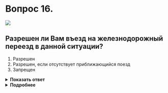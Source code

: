 # Вопрос 16.

![](https://s.drom.ru/i24228/pdd/tickets/2016/1543885462.jpg)

## Разрешен ли Вам въезд на железнодорожный переезд в данной ситуации?

1. Разрешен
2. Разрешен, если отсутствует приближающийся поезд
3. Запрещен

<details>
<summary><b>Показать ответ</b></summary>
Правильный ответ: 3
</details>
<details>
<summary><b>Подробнее</b></summary>
Запрещается выезжать на переезд при запрещающем сигнале светофора, независимо от положения и наличия шлагбаума. (Пункт 15.3 ПДД). Нарушение правил проезда железнодорожных переездов относится к грубейшим нарушениям Правил. 
Имейте в виду, что согласно статьи 12.10 часть 1 КоАП РФ за проезд ж/д переезда на запрещающий сигнал, переезд ж/д путей вне переезда, остановку и стоянку на нем предусмотрено наказание - штраф 5000 руб. или лишение прав на 3-6 месяцев.
</details>